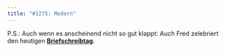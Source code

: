 ```yaml
---
title: "#1275: Modern"
---
```


P.S.:
Auch wenn es anscheinend nicht so gut klappt: Auch Fred zelebriert den heutigen <a href="http://www.fonflatter.de/dateien/kalender_fonflatter_2009.pdf"><strong>Briefschreibtag</strong></a>.
